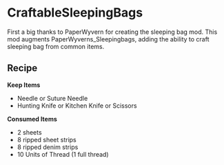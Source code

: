 # CraftableSleepingBags

First a big thanks to PaperWyvern for creating the sleeping bag mod. This mod augments PaperWyverns_Sleepingbags, adding the ability to craft sleeping bag from common items.

## Recipe
**Keep Items**
- Needle or Suture Needle
- Hunting Knife or Kitchen Knife or Scissors

**Consumed Items**
- 2 sheets
- 8 ripped sheet strips
- 8 ripped denim strips
- 10 Units of Thread (1 full thread)
